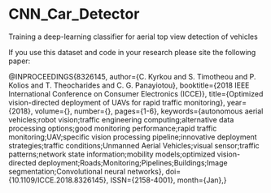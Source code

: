 # CNN_Car_Detector
Training a deep-learning classifier for aerial top view detection of vehicles


If you use this dataset and code in your research please site the following paper:

@INPROCEEDINGS{8326145, 
author={C. Kyrkou and S. Timotheou and P. Kolios and T. Theocharides and C. G. Panayiotou}, 
booktitle={2018 IEEE International Conference on Consumer Electronics (ICCE)}, 
title={Optimized vision-directed deployment of UAVs for rapid traffic monitoring}, 
year={2018}, 
volume={}, 
number={}, 
pages={1-6}, 
keywords={autonomous aerial vehicles;robot vision;traffic engineering computing;alternative data processing options;good monitoring performance;rapid traffic monitoring;UAV;specific vision processing pipeline;innovative deployment strategies;traffic conditions;Unmanned Aerial Vehicles;visual sensor;traffic patterns;network state information;mobility models;optimized vision-directed deployment;Roads;Monitoring;Pipelines;Buildings;Image segmentation;Convolutional neural networks}, 
doi={10.1109/ICCE.2018.8326145}, 
ISSN={2158-4001}, 
month={Jan},}
